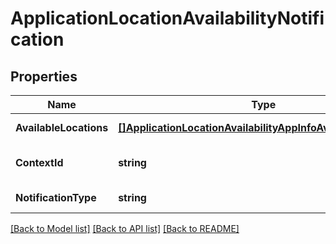 # ApplicationLocationAvailabilityNotification

## Properties
Name | Type | Description | Notes
------------ | ------------- | ------------- | -------------
**AvailableLocations** | [**[]ApplicationLocationAvailabilityAppInfoAvailableLocations**](ApplicationLocationAvailability_appInfo_availableLocations.md) | Locations available to the MEC application. | [default to null]
**ContextId** | **string** | Uniquely identifies the application context in the MEC system. | [optional] [default to null]
**NotificationType** | **string** | Shall be set to \&quot;ApplicationLocationAvailabilityNotification\&quot;. | [default to null]

[[Back to Model list]](../README.md#documentation-for-models) [[Back to API list]](../README.md#documentation-for-api-endpoints) [[Back to README]](../README.md)

